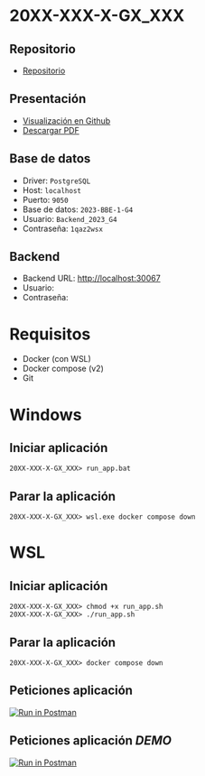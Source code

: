 # 20XX-XXX-X-GX_XXX
## Repositorio
* [Repositorio](https://github.com/CampusDual/2023-BBE-1-G4_DominionDiamond)
## Presentación
* [Visualización en Github](https://github.com/CampusDual/2023-BBE-1-G4_DominionDiamond/blob/main/Presentacion/Presentacion_DDH.pdf)
* [Descargar PDF](https://raw.github.com/CampusDual/2023-BBE-1-G4_DominionDiamond/main/Presentacion/Presentacion_DDH.pdf)
## Base de datos
* Driver: `PostgreSQL`
* Host: `localhost`
* Puerto: `9050`
* Base de datos: `2023-BBE-1-G4`
* Usuario: `Backend_2023_G4`
* Contraseña: `1qaz2wsx`
## Backend
* Backend URL: [http://localhost:30067](http://localhost:30067)
* Usuario: ` `
* Contraseña: ` `

# Requisitos
* Docker (con WSL)
* Docker compose (v2)
* Git

# Windows
## Iniciar aplicación
```
20XX-XXX-X-GX_XXX> run_app.bat
```
## Parar la aplicación
```
20XX-XXX-X-GX_XXX> wsl.exe docker compose down
```

# WSL
## Iniciar aplicación
```
20XX-XXX-X-GX_XXX> chmod +x run_app.sh
20XX-XXX-X-GX_XXX> ./run_app.sh
```
## Parar la aplicación
```
20XX-XXX-X-GX_XXX> docker compose down
```
## Peticiones aplicación
[![Run in Postman](https://run.pstmn.io/button.svg)](https://app.getpostman.com/run-collection/29381882-583db749-33d5-41f2-8e47-105261e3d89b?action=collection%2Ffork&source=rip_markdown&collection-url=entityId%3D29381882-583db749-33d5-41f2-8e47-105261e3d89b%26entityType%3Dcollection%26workspaceId%3D91970c3b-1c60-46cd-b8b6-20ae18eafa8b)
## Peticiones aplicación *DEMO*
[![Run in Postman](https://run.pstmn.io/button.svg)](https://app.getpostman.com/run-collection/29381882-0da23a00-f713-4e06-b201-e9276db5970f?action=collection%2Ffork&source=rip_markdown&collection-url=entityId%3D29381882-0da23a00-f713-4e06-b201-e9276db5970f%26entityType%3Dcollection%26workspaceId%3D91970c3b-1c60-46cd-b8b6-20ae18eafa8b)